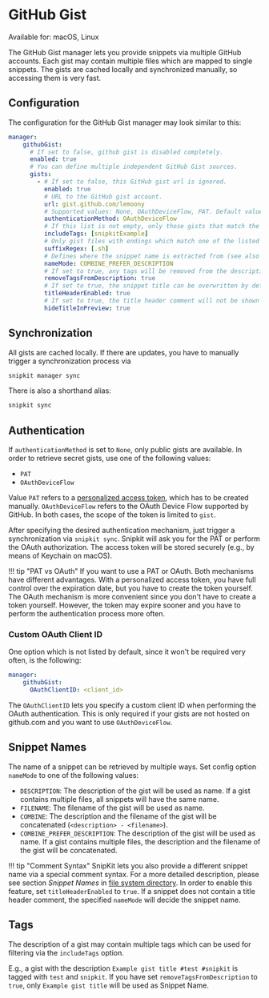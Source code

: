 # GitHub Gist

Available for: macOS, Linux

The GitHub Gist manager lets you provide snippets via multiple GitHub accounts. Each gist may contain multiple files which 
are mapped to single snippets. The gists are cached locally and synchronized manually, so accessing them is very fast.

## Configuration

The configuration for the GitHub Gist manager may look similar to this:

```yaml title="config.yaml"
manager:
    githubGist:
      # If set to false, github gist is disabled completely.
      enabled: true
      # You can define multiple independent GitHub Gist sources.
      gists:
        - # If set to false, this GitHub gist url is ignored.
          enabled: true
          # URL to the GitHub gist account.
          url: gist.github.com/lemoony
          # Supported values: None, OAuthDeviceFlow, PAT. Default value: None (which means no authentication). In order to retrieve secret gists, you must be authenticated.
          authenticationMethod: OAuthDeviceFlow
          # If this list is not empty, only those gists that match the listed tags will be provided to you.
          includeTags: [snipkitExample]
          # Only gist files with endings which match one of the listed suffixes will be considered.
          suffixRegex: [.sh]
          # Defines where the snippet name is extracted from (see also titleHeaderEnabled). Allowed values: DESCRIPTION, FILENAME, COMBINE, COMBINE_PREFER_DESCRIPTION.
          nameMode: COMBINE_PREFER_DESCRIPTION
          # If set to true, any tags will be removed from the description.
          removeTagsFromDescription: true
          # If set to true, the snippet title can be overwritten by defining a title header within the gist.
          titleHeaderEnabled: true
          # If set to true, the title header comment will not be shown in the preview window.
          hideTitleInPreview: true
```

## Synchronization

All gists are cached locally. If there are updates, you have to manually trigger a synchronization
process via

```sh 
snipkit manager sync
```

There is also a shorthand alias:

```sh
snipkit sync
```

## Authentication

If `authenticationMethod` is set to `None`, only public gists are available. In order to retrieve secret gists,
use one of the following values:

- `PAT`
- `OAuthDeviceFlow`

Value `PAT` refers to a
[personalized access token](https://docs.github.com/en/authentication/keeping-your-account-and-data-secure/creating-a-personal-access-token),
which has to be created manually. `OAuthDeviceFlow` refers to the OAuth Device Flow supported by GitHub. In both cases, 
the scope of the token is limited to `gist`.


After specifying the desired authentication mechanism, just trigger a synchronization via `snipkit sync`. Snipkit will
ask you for the PAT or perform the OAuth authorization. The access token will be stored securely (e.g., by means of Keychain 
on macOS).

!!! tip "PAT vs OAuth"
    If you want to use a PAT or OAuth. Both mechanisms have different advantages. With a personalized access token, you have 
    full control over the expiration date, but you have to create the token yourself. The OAuth mechanism is more convenient 
    since you don't have to create a token yourself. However, the token may expire sooner and you have to perform the 
    authentication process more often.

### Custom OAuth Client ID

One option which is not listed by default, since it won't be required very often, is the following:

```yaml title="config.yaml"
manager:
    githubGist:
      OAuthClientID: <client_id>
```

The `OAuthClientID` lets you specify a custom client ID when performing the OAuth authentication. This is only required if 
your gists are not hosted on github.com and you want to use `OAuthDeviceFlow`.

## Snippet Names

The name of a snippet can be retrieved by multiple ways. Set config option `nameMode` to one of 
the following values:

- `DESCRIPTION`: The description of the gist will be used as name. If a gist contains multiple files, all snippets will 
    have the same name.
- `FILENAME`: The filename of the gist will be used as name.
- `COMBINE`: The description and the filename of the gist will be concatenated (`<description> - <filename>`). 
- `COMBINE_PREFER_DESCRIPTION`:  The description of the gist will be used as name. If a gist contains multiple files, 
    the description and the filename of the gist will be concatenated.

!!! tip "Comment Syntax"
    SnipKit lets you also provide a different snippet name via a special comment syntax. For a more detailed
    description, please see section *Snippet Names* in [file system directory][fslibrary].
    In order to enable this feature, set `titleHeaderEnabled` to `true`. If a snippet does not contain a title header
    comment, the specified `nameMode` will decide the snippet name.

## Tags

The description of a gist may contain multiple tags which can be used for filtering via the `includeTags` option.

E.g., a gist with the description `Example gist title #test #snipkit` is tagged with `test` and `snipkit`. 
If you have set `removeTagsFromDescription` to `true`, only `Example gist title` will be used as Snippet Name.

[fslibrary]: ./fslibrary.md

